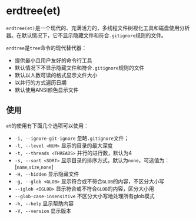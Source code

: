 # erdtree(et)

`erdtree(et)`是一个现代的、充满活力的，多线程文件树视化工具和磁盘使用分析器。在默认情况下，它不显示隐藏文件和符合`.gitignore`规则的文件。


`erdtree`是`tree`命令的现代替代器：
* 提供最小且用户友好的命令行工具
* 默认情况下不显示隐藏文件和符合`.gitignore`规则的文件
* 默认以人数可读的格式显示文件大小
* 以并行的方式遍历日期
* 默认使用ANSI颜色显示文件

## 使用

`et`的使用有下面几个选项可以使用：

* `-i, --ignore-git-ignore`     忽略`.gitignore`文件；
* `-l, --level <NUM>`           显示的目录的最大深度
* `-t, --threads <THREADS>`     并行的进行数，默认为4
* `-s, --sort <SORT>`           显示目录的排序方式，默认为`none`，可选值为：[`name`,`size`,`none`]
* `-H, --hidden`                显示隐藏文件
* `-g, --glob <GLOB>`           显示符合或不符合`GLOB`的内容，不区分大小写
* `--iglob <IGLOB>`             显示符合或不符合`GLOB`的内容，区分大小用
* `--glob-case-insensitive`     不区分大小写地处理所有glob模式
* `-h, --help`                  显示帮助内容
* `-V, --version`               显示版本
